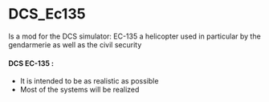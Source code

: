 # DCS_Ec135

Is a mod for the DCS simulator: EC-135 a helicopter used in particular by the gendarmerie as well as the civil security

#### DCS EC-135 :

- It is intended to be as realistic as possible
- Most of the systems will be realized
